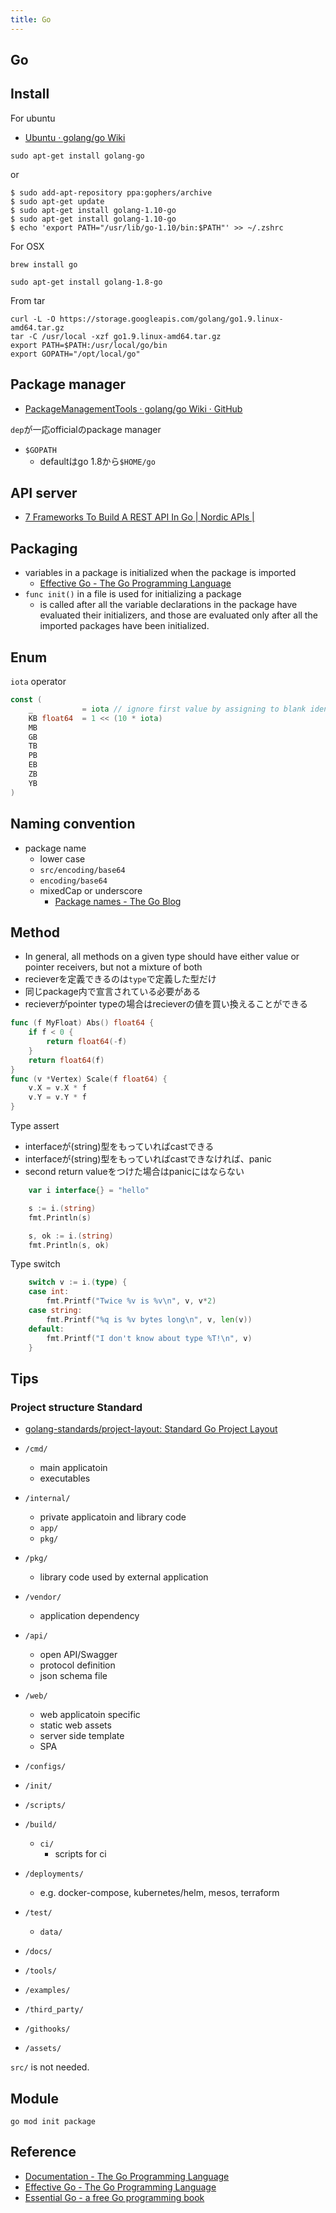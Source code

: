 ```yaml
---
title: Go
---
```


## Go

## Install
For ubuntu
* [Ubuntu · golang/go Wiki](https://github.com/golang/go/wiki/Ubuntu)

```
sudo apt-get install golang-go
```

or

```
$ sudo add-apt-repository ppa:gophers/archive
$ sudo apt-get update
$ sudo apt-get install golang-1.10-go
$ sudo apt-get install golang-1.10-go
$ echo 'export PATH="/usr/lib/go-1.10/bin:$PATH"' >> ~/.zshrc
```


For OSX

```
brew install go
```

```
sudo apt-get install golang-1.8-go
```

From tar

```
curl -L -O https://storage.googleapis.com/golang/go1.9.linux-amd64.tar.gz
tar -C /usr/local -xzf go1.9.linux-amd64.tar.gz
export PATH=$PATH:/usr/local/go/bin
export GOPATH="/opt/local/go"
```

## Package manager
* [PackageManagementTools · golang/go Wiki · GitHub](https://github.com/golang/go/wiki/PackageManagementTools)

`dep`が一応officialのpackage manager

* `$GOPATH`
    * defaultはgo 1.8から`$HOME/go`


## API server
* [7 Frameworks To Build A REST API In Go | Nordic APIs |](https://nordicapis.com/7-frameworks-to-build-a-rest-api-in-go/)

## Packaging
* variables in a package is initialized when the package is imported
    * [Effective Go - The Go Programming Language](https://golang.org/doc/effective_go.html#init)
* `func init()` in a file is used for initializing a package
    * is called after all the variable declarations in the package have evaluated their initializers, and those are evaluated only after all the imported packages have been initialized.


## Enum
`iota` operator

```go
const (
    _           = iota // ignore first value by assigning to blank identifier
    KB float64  = 1 << (10 * iota)
    MB
    GB
    TB
    PB
    EB
    ZB
    YB
)
```

## Naming convention
* package name
    * lower case
    * `src/encoding/base64`
    * `encoding/base64`
    * mixedCap or underscore
        * [Package names \- The Go Blog](https://blog.golang.org/package-names)

## Method
* In general, all methods on a given type should have either value or pointer receivers, but not a mixture of both
* recieverを定義できるのは`type`で定義した型だけ
* 同じpackage内で宣言されている必要がある
* recieverがpointer typeの場合はrecieverの値を買い換えることができる

```go
func (f MyFloat) Abs() float64 {
	if f < 0 {
		return float64(-f)
	}
	return float64(f)
}
func (v *Vertex) Scale(f float64) {
	v.X = v.X * f
	v.Y = v.Y * f
}
```

Type assert

* interfaceが(string)型をもっていればcastできる
* interfaceが(string)型をもっていればcastできなければ、panic
* second return valueをつけた場合はpanicにはならない

```go
	var i interface{} = "hello"

	s := i.(string)
	fmt.Println(s)

	s, ok := i.(string)
	fmt.Println(s, ok)
```
Type switch

```go
	switch v := i.(type) {
	case int:
		fmt.Printf("Twice %v is %v\n", v, v*2)
	case string:
		fmt.Printf("%q is %v bytes long\n", v, len(v))
	default:
		fmt.Printf("I don't know about type %T!\n", v)
	}
```

## Tips

### Project structure Standard 
* [golang\-standards/project\-layout: Standard Go Project Layout](https://github.com/golang-standards/project-layout)


* `/cmd/`
    * main applicatoin
    * executables
* `/internal/`
    * private applicatoin and library code
    * `app/`
    * `pkg/`
* `/pkg/`
    * library code used by external application
* `/vendor/`
    * application dependency
* `/api/`
    * open API/Swagger
    * protocol definition
    * json schema file
* `/web/`
    * web applicatoin specific
    * static web assets
    * server side template
    * SPA
* `/configs/`
* `/init/`
* `/scripts/`
* `/build/`
    * `ci/`
        * scripts for ci
* `/deployments/`
    * e.g. docker-compose, kubernetes/helm, mesos, terraform
* `/test/`
    * `data/`
* `/docs/`
* `/tools/`
* `/examples/`
* `/third_party/`
* `/githooks/`
* `/assets/`


`src/` is not needed.


## Module

```
go mod init package
```

## Reference
* [Documentation - The Go Programming Language](https://golang.org/doc/)
* [Effective Go - The Go Programming Language](https://golang.org/doc/effective_go.html)
* [Essential Go - a free Go programming book](http://www.programming-books.io/essential/go/)
